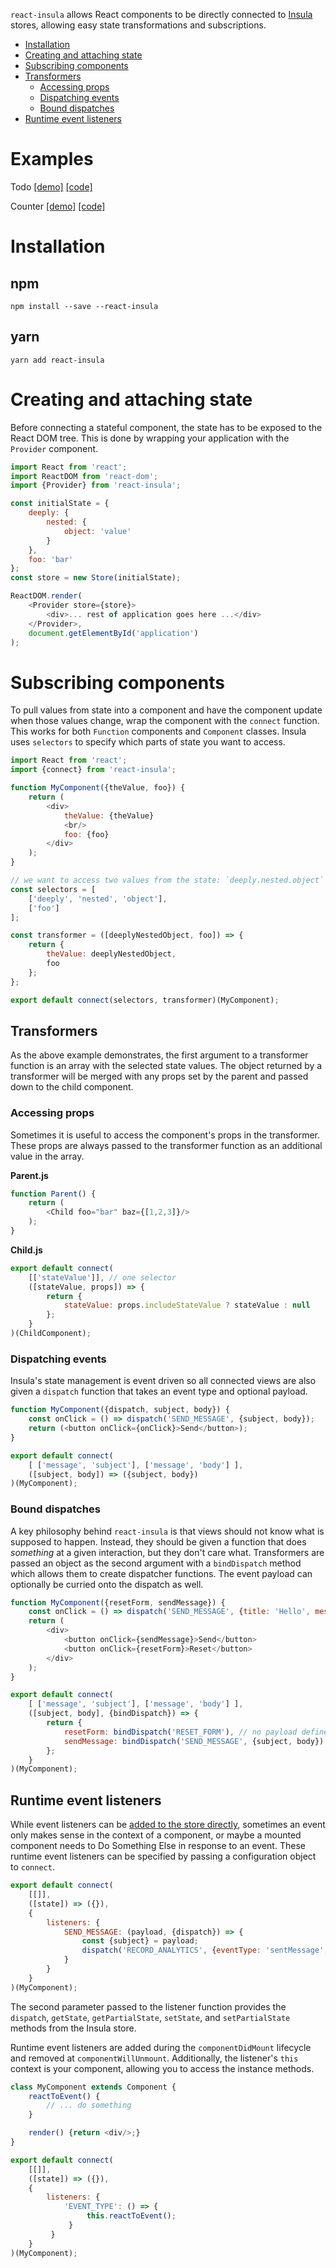 `react-insula` allows React components to be directly connected to [Insula](https://github.com/chandlerprall/insula) stores, allowing easy state transformations and subscriptions.

* [Installation](#installation)
* [Creating and attaching state](#creating-and-attaching-state)
* [Subscribing components](#subscribing-components)
* [Transformers](#transformers)
    * [Accessing props](#accessing-props)
    * [Dispatching events](#dispatching-events)
    * [Bound dispatches](#bound-dispatches)
* [Runtime event listeners](#runtime-event-listeners)

# Examples

Todo [[demo]](https://chandlerprall.github.io/react-insula/examples/todo.html) [[code]](https://github.com/chandlerprall/react-insula/tree/master/examples/todo)

Counter [[demo]](https://chandlerprall.github.io/react-insula/examples/counter.html) [[code]](https://github.com/chandlerprall/react-insula/tree/master/examples/counter)

# Installation

## npm

`npm install --save --react-insula`

## yarn

`yarn add react-insula`


# Creating and attaching state

Before connecting a stateful component, the state has to be exposed to the React DOM tree. This is done by wrapping your application with the `Provider` component.

```javascript
import React from 'react';
import ReactDOM from 'react-dom';
import {Provider} from 'react-insula';

const initialState = {
    deeply: {
        nested: {
            object: 'value'
        }
    },
    foo: 'bar'
};
const store = new Store(initialState);

ReactDOM.render(
    <Provider store={store}>
        <div>... rest of application goes here ...</div>
    </Provider>,
    document.getElementById('application')
);
```

# Subscribing components

To pull values from state into a component and have the component update when those values change, wrap the component with the `connect` function. This works for both `Function` components and `Component` classes. Insula uses `selectors` to specify which parts of state you want to access.

```javascript
import React from 'react';
import {connect} from 'react-insula';

function MyComponent({theValue, foo}) {
    return (
        <div>
            theValue: {theValue}
            <br/>
            foo: {foo}
        </div>
    );
}

// we want to access two values from the state: `deeply.nested.object` and `foo`
const selectors = [
    ['deeply', 'nested', 'object'],
    ['foo']
];

const transformer = ([deeplyNestedObject, foo]) => {
    return {
        theValue: deeplyNestedObject,
        foo
    };
};

export default connect(selectors, transformer)(MyComponent);
```

## Transformers

As the above example demonstrates, the first argument to a transformer function is an array with the selected state values. The object returned by a transformer will be merged with any props set by the parent and passed down to the child component.

### Accessing props

Sometimes it is useful to access the component's props in the transformer. These props are always passed to the transformer function as an additional value in the array.

**Parent.js**
```javascript
function Parent() {
    return (
        <Child foo="bar" baz={[1,2,3]}/>
    );
}
```

**Child.js**
```javascript
export default connect(
    [['stateValue']], // one selector
    ([stateValue, props]) => {
        return {
            stateValue: props.includeStateValue ? stateValue : null
        };
    }
)(ChildComponent);
```

### Dispatching events

Insula's state management is event driven so all connected views are also given a `dispatch` function that takes an event type and optional payload.

```javascript
function MyComponent({dispatch, subject, body}) {
    const onClick = () => dispatch('SEND_MESSAGE', {subject, body});
    return (<button onClick={onClick}>Send</button>);
}

export default connect(
    [ ['message', 'subject'], ['message', 'body'] ],
    ([subject, body]) => ({subject, body})
)(MyComponent);
```

### Bound dispatches

A key philosophy behind `react-insula` is that views should not know what is supposed to happen. Instead, they should be given a function that does _something_ at a given interaction, but they don't care what. Transformers are passed an object as the second argument with a `bindDispatch` method which allows them to create dispatcher functions. The event payload can optionally be curried onto the dispatch as well.

```javascript
function MyComponent({resetForm, sendMessage}) {
    const onClick = () => dispatch('SEND_MESSAGE', {title: 'Hello', message: 'World'});
    return (
        <div>
            <button onClick={sendMessage}>Send</button>
            <button onClick={resetForm}>Reset</button>
        </div>
    );
}

export default connect(
    [ ['message', 'subject'], ['message', 'body'] ],
    ([subject, body], {bindDispatch}) => {
        return {
            resetForm: bindDispatch('RESET_FORM'), // no payload defined, the view could optionally add one
            sendMessage: bindDispatch('SEND_MESSAGE', {subject, body}) // payload is defined, the view can't do anything but call the function
        };
    }
)(MyComponent);
```

## Runtime event listeners

While event listeners can be [added to the store directly](https://github.com/chandlerprall/insula#event-system), sometimes an event only makes sense in the context of a component, or maybe a mounted component needs to Do Something Else in response to an event. These runtime event listeners can be specified by passing a configuration object to `connect`.

```javascript
export default connect(
    [[]],
    ([state]) => ({}),
    {
        listeners: {
            SEND_MESSAGE: (payload, {dispatch}) => {
                const {subject} = payload;
                dispatch('RECORD_ANALYTICS', {eventType: 'sentMessage', subject});
            }
        }
    }
)(MyComponent);
```

The second parameter passed to the listener function provides the `dispatch`, `getState`, `getPartialState`, `setState`, and `setPartialState` methods from the Insula store.

Runtime event listeners are added during the `componentDidMount` lifecycle and removed at `componentWillUnmount`. Additionally, the listener's `this` context is your component, allowing you to access the instance methods.

```javascript
class MyComponent extends Component {
    reactToEvent() {
        // ... do something
    }

    render() {return <div/>;}
}

export default connect(
    [[]],
    ([state]) => ({}),
    {
        listeners: {
            'EVENT_TYPE': () => {
                 this.reactToEvent();
             }
         }
    }
)(MyComponent);
```
